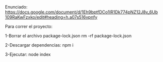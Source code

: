 Enunciado: https://docs.google.com/document/d/1Eh9bptfDCo1IR1Dk774pNZ12J8v_6Ub109RaKwFzxko/edit#heading=h.a07s516vpnfy

Para correr el proyecto:

1-Borrar el archivo package-lock.json
rm -rf package-lock.json

2-Descargar dependencias:
npm i

3-Ejecutar:
node index